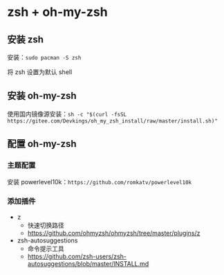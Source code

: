 # zsh + oh-my-zsh

## 安装 zsh

安装：`sudo pacman -S zsh`

将 zsh 设置为默认 shell

## 安装 oh-my-zsh

使用国内镜像源安装：`sh -c "$(curl -fsSL https://gitee.com/Devkings/oh_my_zsh_install/raw/master/install.sh)"`

## 配置 oh-my-zsh

### 主题配置

安装 powerlevel10k：`https://github.com/romkatv/powerlevel10k`

### 添加插件

- z
  - 快速切换路径
  - https://github.com/ohmyzsh/ohmyzsh/tree/master/plugins/z
- zsh-autosuggestions
  - 命令提示工具
  - https://github.com/zsh-users/zsh-autosuggestions/blob/master/INSTALL.md
